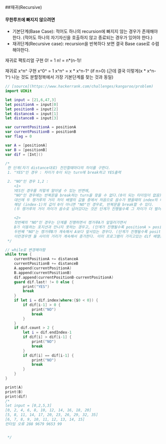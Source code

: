 ##재귀(Recursive)

#### 무한루프에 빠지지 않으려면
- 기본단계(Base Case): 적어도 하나의 recursion에 빠지지 않는 경우가 존재해야한다. (적어도 하나의 자기자신을 호출하지 않고 종료되는 경우가 있어야 한다.)
- 재귀단계(Recursive case): recursion을 반복하다 보면 결국 Base case로 수렴해야한다.

재귀로 팩토리얼 구현
0! = 1
n! = n*(n-1)!

재귀로 x^n^ 구현
x^0^ = 1
x^n^ = x * x^n-1^ (if n>0)
(근데 결국 이렇게(x * x^n-1^) 나눈 것도 분할정복에서 가장 기본단계를 찾는 것과 동일)


```swift
// [source](https://www.hackerrank.com/challenges/kangaroo/problem)
import UIKit

let input = [21,6,47,3]
let positionA = input[0]
let positionB = input[2]
let distanceA = input[1]
let distanceB = input[3]

var currentPositionA = positionA
var currentPositionB = positionB
var flag = 0

var A = [positionA]
var B = [positionB]
var dif = [Int]()

/*
 한 단계(자기 distance대로) 전진할때마다의 차이를 구한다.
 1. "YES"인 경우 : 차이가 0이 되는 turn에 break하고 YES출력

 2. "NO"인 경우 1,2 :
    <1>
    YES인 경우를 저렇게 알아낼 수 있는 반면에,
    "NO"인 경우에는 반복문을 break하는 turn을 찾을 수 없다.(0이 되는 타이밍이 없음)
    대신에 두 캥거루의 거리 차이 배열의 값들 중에서 처음으로 음수가 됐을때의 index의 바로 앞 (index-1)을 검사한다.
    해당 (index-1)의 값이 0이 아니면 "NO"인 경우로, 반복문을 break할 수 있다.
    (두 캥거루의 거이 차이가 음수로 넘어갔다는 것은 단계가 진행될수록 그 차이가 더 벌어지기만 할 것이기 때문)

    <2>
    첫번째의 "NO"인 경우는 단계를 진행하면서 캥거루A가 앞질러가면서
    B가 이동하는 포지션과 만나지 못하는 경우고, (단계가 진행될수록 positionA > positionB)
    두번째 "NO"는 캥거루B가 계속해서 A보다 앞서있는 경우다. (단계가 진행될수록 positionA < positionB)
    이런경우엔 둘 사이의 거리가 계속해서 증가한다. 이미 프로그램이 가지고있는 dif 배열을 가지고 검사한다.
 */

// while로 변경해야함
while true {
    currentPositionA += distanceA
    currentPositionB += distanceB
    A.append(currentPositionA)
    B.append(currentPositionB)
    dif.append(currentPositionB-currentPositionA)
    guard dif.last! != 0 else {
        print("YES")
        break
    }
    if let i = dif.index(where:{$0 < 0}) {
        if dif[i-1] > 0 {
            print("NO")
            break
        }
    }
    if dif.count > 2 {
        let i = dif.endIndex-1
        if dif[i] > dif[i-1] {
            print("NO")
            break
        }
        if dif[i] == dif[i-1] {
            print("NO")
            break
        }
    }
}

print(A)
print(B)
print(dif)
/*
let input = [0,2,5,3]
[0, 2, 4, 6, 8, 10, 12, 14, 16, 18, 20]
[5, 8, 11, 14, 17, 20, 23, 26, 29, 32, 35]
[6, 7, 8, 9, 10, 11, 12, 13, 14, 15]
런타임 오류 288 9679 9653 99


 */

```
